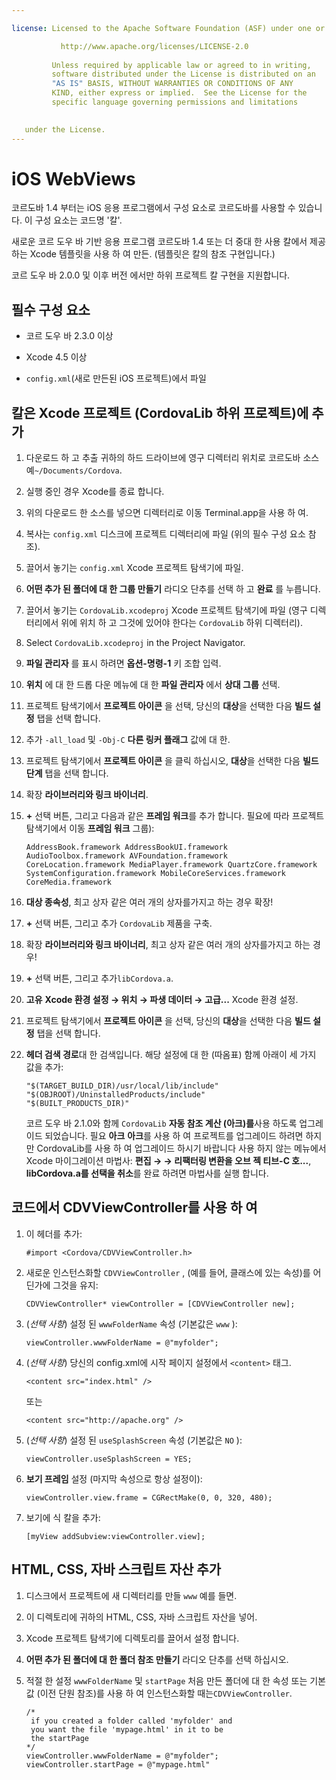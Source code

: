 ```yaml
---

license: Licensed to the Apache Software Foundation (ASF) under one or more contributor license agreements. See the NOTICE file distributed with this work for additional information regarding copyright ownership. The ASF licenses this file to you under the Apache License, Version 2.0 (the "License"); you may not use this file except in compliance with the License. You may obtain a copy of the License at

           http://www.apache.org/licenses/LICENSE-2.0
    
         Unless required by applicable law or agreed to in writing,
         software distributed under the License is distributed on an
         "AS IS" BASIS, WITHOUT WARRANTIES OR CONDITIONS OF ANY
         KIND, either express or implied.  See the License for the
         specific language governing permissions and limitations
    

   under the License.
---
```


# iOS WebViews

코르도바 1.4 부터는 iOS 응용 프로그램에서 구성 요소로 코르도바를 사용할 수 있습니다. 이 구성 요소는 코드명 '칼'.

새로운 코르 도우 바 기반 응용 프로그램 코르도바 1.4 또는 더 중대 한 사용 칼에서 제공 하는 Xcode 템플릿을 사용 하 여 만든. (템플릿은 칼의 참조 구현입니다.)

코르 도우 바 2.0.0 및 이후 버전 에서만 하위 프로젝트 칼 구현을 지원합니다.

## 필수 구성 요소

*   코르 도우 바 2.3.0 이상

*   Xcode 4.5 이상

*   `config.xml`(새로 만든된 iOS 프로젝트)에서 파일

## 칼은 Xcode 프로젝트 (CordovaLib 하위 프로젝트)에 추가

1.  다운로드 하 고 추출 귀하의 하드 드라이브에 영구 디렉터리 위치로 코르도바 소스 예`~/Documents/Cordova`.

2.  실행 중인 경우 Xcode를 종료 합니다.

3.  위의 다운로드 한 소스를 넣으면 디렉터리로 이동 Terminal.app을 사용 하 여.

4.  복사는 `config.xml` 디스크에 프로젝트 디렉터리에 파일 (위의 필수 구성 요소 참조).

5.  끌어서 놓기는 `config.xml` Xcode 프로젝트 탐색기에 파일.

6.  **어떤 추가 된 폴더에 대 한 그룹 만들기** 라디오 단추를 선택 하 고 **완료** 를 누릅니다.

7.  끌어서 놓기는 `CordovaLib.xcodeproj` Xcode 프로젝트 탐색기에 파일 (영구 디렉터리에서 위에 위치 하 고 그것에 있어야 한다는 `CordovaLib` 하위 디렉터리).

8.  Select `CordovaLib.xcodeproj` in the Project Navigator.

9.  **파일 관리자** 를 표시 하려면 **옵션-명령-1** 키 조합 입력.

10. **위치** 에 대 한 드롭 다운 메뉴에 대 한 **파일 관리자** 에서 **상대 그룹** 선택.

11. 프로젝트 탐색기에서 **프로젝트 아이콘** 을 선택, 당신의 **대상**을 선택한 다음 **빌드 설정** 탭을 선택 합니다.

12. 추가 `-all_load` 및 `-Obj-C` **다른 링커 플래그** 값에 대 한.

13. 프로젝트 탐색기에서 **프로젝트 아이콘** 을 클릭 하십시오, **대상**을 선택한 다음 **빌드 단계** 탭을 선택 합니다.

14. 확장 **라이브러리와 링크 바이너리**.

15. **+** 선택 버튼, 그리고 다음과 같은 **프레임 워크**를 추가 합니다. 필요에 따라 프로젝트 탐색기에서 이동 **프레임 워크** 그룹):
    
        AddressBook.framework AddressBookUI.framework AudioToolbox.framework AVFoundation.framework CoreLocation.framework MediaPlayer.framework QuartzCore.framework SystemConfiguration.framework MobileCoreServices.framework CoreMedia.framework
        

16. **대상 종속성**, 최고 상자 같은 여러 개의 상자를가지고 하는 경우 확장!

17. **+** 선택 버튼, 그리고 추가 `CordovaLib` 제품을 구축.

18. 확장 **라이브러리와 링크 바이너리**, 최고 상자 같은 여러 개의 상자를가지고 하는 경우!

19. **+** 선택 버튼, 그리고 추가`libCordova.a`.

20. **고유** **Xcode 환경 설정 → 위치 → 파생 데이터 → 고급...** Xcode 환경 설정.

21. 프로젝트 탐색기에서 **프로젝트 아이콘** 을 선택, 당신의 **대상**을 선택한 다음 **빌드 설정** 탭을 선택 합니다.

22. **헤더 검색 경로**대 한 검색입니다. 해당 설정에 대 한 (따옴표) 함께 아래이 세 가지 값을 추가:
    
        "$(TARGET_BUILD_DIR)/usr/local/lib/include"        
        "$(OBJROOT)/UninstalledProducts/include"
        "$(BUILT_PRODUCTS_DIR)"
        
    
    코르 도우 바 2.1.0와 함께 `CordovaLib` **자동 참조 계산 (아크)를**사용 하도록 업그레이드 되었습니다. 필요 **아크** **아크**를 사용 하 여 프로젝트를 업그레이드 하려면 하지만 CordovaLib를 사용 하 여 업그레이드 하시기 바랍니다 사용 하지 않는 메뉴에서 Xcode 마이그레이션 마법사: **편집 → → 리팩터링 변환을 오브 젝 티브-C 호...**, **libCordova.a를 선택을 취소**를 완료 하려면 마법사를 실행 합니다.

## 코드에서 CDVViewController를 사용 하 여

1.  이 헤더를 추가:
    
        #import <Cordova/CDVViewController.h>
        

2.  새로운 인스턴스화할 `CDVViewController` , (예를 들어, 클래스에 있는 속성)를 어딘가에 그것을 유지:
    
        CDVViewController* viewController = [CDVViewController new];
        

3.  (*선택 사항*) 설정 된 `wwwFolderName` 속성 (기본값은 `www` ):
    
        viewController.wwwFolderName = @"myfolder";
        

4.  (*선택 사항*) 당신의 config.xml에 시작 페이지 설정에서 `<content>` 태그.
    
        <content src="index.html" />
        
    
    또는
    
        <content src="http://apache.org" />
        

5.  (*선택 사항*) 설정 된 `useSplashScreen` 속성 (기본값은 `NO` ):
    
        viewController.useSplashScreen = YES;
        

6.  **보기 프레임** 설정 (마지막 속성으로 항상 설정이):
    
        viewController.view.frame = CGRectMake(0, 0, 320, 480);
        

7.  보기에 식 칼을 추가:
    
        [myView addSubview:viewController.view];
        

## HTML, CSS, 자바 스크립트 자산 추가

1.  디스크에서 프로젝트에 새 디렉터리를 만들 `www` 예를 들면.

2.  이 디렉토리에 귀하의 HTML, CSS, 자바 스크립트 자산을 넣어.

3.  Xcode 프로젝트 탐색기에 디렉토리를 끌어서 설정 합니다.

4.  **어떤 추가 된 폴더에 대 한 폴더 참조 만들기** 라디오 단추를 선택 하십시오.

5.  적절 한 설정 `wwwFolderName` 및 `startPage` 처음 만든 폴더에 대 한 속성 또는 기본값 (이전 단원 참조)를 사용 하 여 인스턴스화할 때는`CDVViewController`.
    
        /*
         if you created a folder called 'myfolder' and
         you want the file 'mypage.html' in it to be
         the startPage
        */
        viewController.wwwFolderName = @"myfolder";
        viewController.startPage = @"mypage.html"